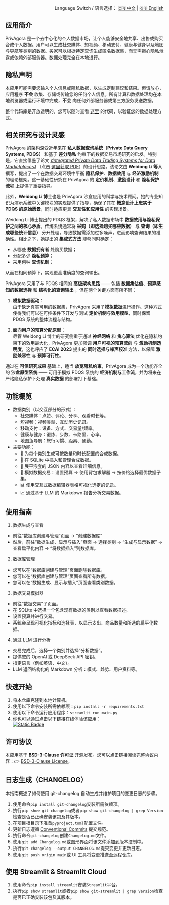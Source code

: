 <p align="right">
  Language Switch / 语言选择：
  <a href="./README.zh-CN.md">🇨🇳 中文</a> | <a href="./README.md">🇬🇧 English</a>
</p>

**应用简介**
---
PrivAgora
是一个去中心化的个人数据市场，让个人能够安全地共享、出售或购买合成个人数据。用户可以生成社交媒体、短视频、移动支付、健康与健身以及地图与导航等类别的数据。买家可以根据特定查询生成匿名数据集，而无需担心隐私泄露或依赖外部服务器。数据处理完全在本地进行。

**隐私声明**
---
本应用可能需要您输入个人信息或隐私数据，以生成定制建议和结果。但请放心，应用程序 **不会**
收集、存储或传输您的任何个人信息。所有计算和数据处理均在本地浏览器或运行环境中完成，**不会** 向任何外部服务器或第三方服务发送数据。

整个代码库是开放透明的，您可以随时查看 [这里](./) 的代码，以验证您的数据处理方式。

**相关研究与设计灵感**
---
PrivAgora 的架构深受近年来在 **私人数据查询系统（Private Data Query Systems, PDQS）** 和基于 **差分隐私**
约束下的数据交易市场研究的启发。特别是，它直接借鉴了论文 [_《Integrated Private Data Trading Systems for Data
Marketplaces》_](https://ebooks.iospress.nl/doi/10.3233/FAIA230420)
（点击 [这里获取 PDF](https://ebooks.iospress.nl/pdf/doi/10.3233/FAIA230420)）的设计思路。该论文由 **Weidong Li 等人**
撰写，提出了一个在数据交易环境中平衡 **隐私保护**、**数据效用** 与 **经济激励机制** 的理论框架。这一基础性研究在 PrivAgora
的 **定价机制**、**激励设计** 和 **隐私保护流程** 上提供了重要指导。

此外，**Weidong Li 博士**也是 PrivAgora 沙盒应用的科学与技术顾问。她的专业知识为演示系统中关键模块的实现提供了指导，确保了其在
**概念设计上忠实于 PDQS 的原始愿景**，同时适应更具 **交互性和应用性** 的实现场景。

Weidong Li 博士提出的 PDQS 框架，解决了私人数据市场中 **数据效用与隐私保护之间的核心矛盾**。传统系统通常将
**采购（即选择购买哪些数据）** 与 **查询（即生成哪些统计信息）** 分开处理，导致数据需添加过多噪声，进而影响查询结果的准确性。相比之下，她提出的
**集成式方法** 能够同时确定：

- 从哪些 **数据拥有者** 处购买数据；
- 分配多少 **隐私预算**；
- 采用何种 **查询机制**；

从而在相同预算下，实现更高准确度的查询输出。

PrivAgora 采用了与 PDQS 相同的 **高级架构思路** —— 包括 **数据集估值**、**预算感知的数据选择** 和 **结构化的查询输出**
，但在两个关键方面有所不同：

1. **模拟数据驱动**：  
   由于缺乏真实可用的数据集，PrivAgora 采用了**模拟数据**进行操作。这种方式使得我们可以在可控条件下开发与测试
   **定价机制与效用模型**，同时保留 PDQS 系统的整体流程与结构。

2. **面向用户的预算分配原型**：  
   尽管 Weidong Li 博士的研究侧重于通过 **神经网络** 和 **贪心算法** 优化在隐私约束下的效用最大化，PrivAgora 更加强调
   **用户可视的预算流向** 与 **激励机制透明度**，这也呼应了 **ECAI 2023** 提出的 **同时选择与噪声校准** 方法，以保障
   **激励兼容性** 与 **预算可行性**。

通过在 **可信研究成果** 基础上，适当 **放宽隐私约束**，PrivAgora 成为一个功能齐全的 **沙盒原型系统** —— 可用于模拟 PDQS
系统的 **经济机制与工作流**，并为将来在严格隐私保护下处理 **真实数据** 的部署打下基础。

**功能概览**
---

- 数据类别（以交互部分的形式）：
    - 社交媒体：点赞、评论、分享、观看时长等。
    - 短视频：视频类型、互动历史记录。
    - 移动支付：设备、方式、交易量/频率。
    - 健康与健身：锻炼、步数、卡路里、心率。
    - 地图鱼导航：旅行习惯、距离、通勤。
- 主要功能：
    - 🧪 为每个类别生成可按数量和时长配置的合成数据。
    - 💾 在 SQLite 中插入和管理合成数据。
    - 📂 展平嵌套的 JSON 内容以查看详细信息。
    - 💸 模拟数据交易：设置预算 → 使用背包求解器 → 按价格选择最优数据子集。
    - 📊 使用交互式数据编辑器表格可视化选定的记录。
    - 📈 通过基于 LLM 的 Markdown 报告分析交易数据。

**使用指南**
---

1. 数据生成与查看

- 前往“数据库创建与管理”页面 → “创建数据库”
- 然后，前往“数据生成、显示与插入”页面 → 选择类别 → “生成与显示数据” → 查看扁平化内容 → “将数据插入”到数据库。

2. 数据库管理

- 您可以在“数据库创建与管理”页面删除数据库。
- 您可以在“数据库创建与管理”页面查看所有数据。
- 您可以在“数据生成、显示与插入”页面查看类别数据。

3. 数据交易模拟器

- 前往“数据交易”子页面。
- 在 SQLite 中选择一个包含现有数据的类别以查看数据描述。
- 设置预算并进行交易。
- 系统会呈现可视化指标和选择表，以显示支出、商品数量和所选的扁平化数据。

4. 通过 LLM 进行分析

- 交易完成后，选择一个类别并选择“分析数据”。
- 提供您的 OpenAI 或 DeepSeek API 密钥。
- 指定语言（例如英语、中文）。
- LLM 返回结构化的 Markdown 分析：模式、趋势、用户资料等。

**快速开始**
---

1. 将本仓库克隆到本地计算机。
2. 使用以下命令安装所需依赖项：`pip install -r requirements.txt`
3. 使用以下命令运行应用程序：`streamlit run main.py`
4. 你也可以通过点击以下链接在线体验该应用：  
   [![Static Badge](https://img.shields.io/badge/Open%20in%20Streamlit-Daochashao-red?style=for-the-badge&logo=streamlit&labelColor=white)](https://smartcs.streamlit.app/)

**许可协议**
---
本应用基于 **BSD-3-Clause 许可证** 开源发布。您可以点击链接阅读完整协议内容：👉 [BSD-3-Clause License](./LICENSE)。

**日志生成**（CHANGELOG）
---
本指南概述了如何使用 git-changelog 自动生成并维护项目的变更日志的步骤。

1. 使用命令`pip install git-changelog`安装所需依赖项。
2. 执行`pip show git-changelog`或者`pip show git-changelog | grep Version`检查是否已正确安装该包及其版本。
3. 在项目根目录下准备`pyproject.toml`配置文件。
4. 更新日志遵循 [Conventional Commits](https://www.conventionalcommits.org/zh-hans/v1.0.0/) 提交规范。
5. 执行命令`git-changelog`创建`Changelog.md`文件。
6. 使用`git add Changelog.md`或图形界面将该文件添加到版本控制中。
7. 执行`git-changelog --output CHANGELOG.md`提交变更并更新日志。
8. 使用`git push origin main`或 UI 工具将变更推送至远程仓库。

**使用 Streamlit & Streamlit Cloud**
---

1. 使用命令`pip install streamlit`安装`Streamlit`平台。
2. 执行`pip show streamlit`或者`pip show git-streamlit | grep Version`检查是否已正确安装该包及其版本。  
